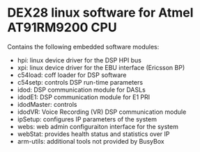 # DEX28 linux software for Atmel AT91RM9200 CPU

Contains the following embedded software modules:

* hpi: linux device driver for the DSP HPI bus
* xpi: linux device driver for the EBU interface (Ericsson BP)
* c54load: coff loader for DSP software
* c54setp: controls DSP run-time parameters
* idod: DSP communication module for DASLs
* idodE1: DSP communication module for E1 PRI
* idodMaster: controls 
* idodVR: Voice Recording (VR) DSP communication module
* ipSetup: configures IP parameters of the system
* webs: web admin configuraiton interface for the system
* webStat: provides health status and statistics over IP
* arm-utils: additional tools not provided by BusyBox

